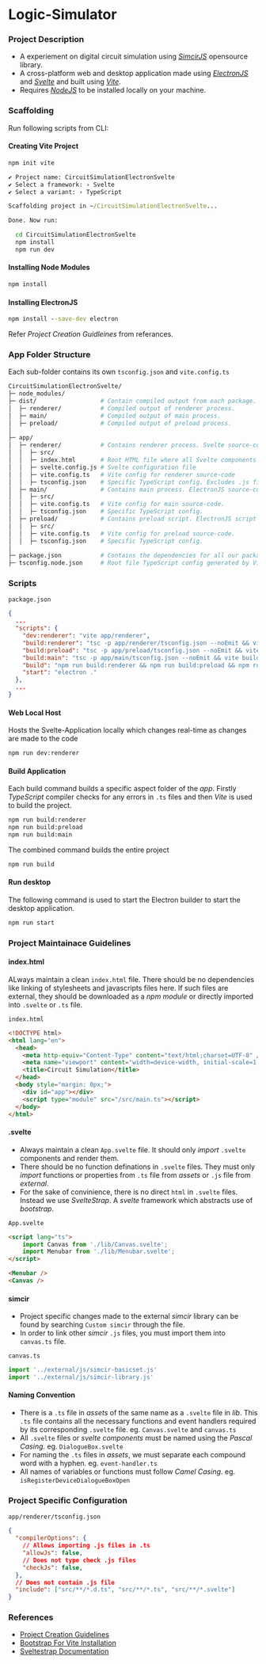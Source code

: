 # Logic-Simulator

### Project Description
- A experiement on digital circuit simulation using [_SimcirJS_](https://github.com/kazuhikoarase/simcirjs) opensource library.
- A cross-platform web and desktop application made using [_ElectronJS_](https://www.electronjs.org/) and [_Svelte_](https://svelte.dev/) and built using [_Vite_](https://vitejs.dev/). 
- Requires [_NodeJS_](https://nodejs.org/) to be installed locally on your machine.

### Scaffolding
Run following scripts from CLI:
#### Creating Vite Project
```cmd
npm init vite
```
```cmd
✔ Project name: CircuitSimulationElectronSvelte
✔ Select a framework: › Svelte
✔ Select a variant: › TypeScript

Scaffolding project in ~/CircuitSimulationElectronSvelte...

Done. Now run:

  cd CircuitSimulationElectronSvelte
  npm install
  npm run dev
```
#### Installing Node Modules
```cmd
npm install
```
#### Installing ElectronJS
```cmd
npm install --save-dev electron
```
Refer _Project Creation Guidleines_ from referances.

### App Folder Structure
Each sub-folder contains its own `tsconfig.json` and `vite.config.ts`
```bash
CircuitSimulationElectronSvelte/
├─ node_modules/
├─ dist/                  # Contain compiled output from each package.
│  ├─ renderer/           # Compiled output of renderer process.
│  ├─ main/               # Compiled output of main process.
│  ├─ preload/            # Compiled output of preload process.
│
├─ app/
│  ├─ renderer/           # Contains renderer process. Svelte source-code
│  │  ├─ src/
│  │  ├─ index.html       # Root HTML file where all Svelte components are rendered  
│  │  ├─ svelte.config.js # Svelte configuration file
│  │  ├─ vite.config.ts   # Vite config for renderer source-code
│  │  ├─ tsconfig.json    # Specific TypeScript config. Excludes .js files
│  ├─ main/               # Contains main process. ElectronJS source-code
│  │  ├─ src/
│  │  ├─ vite.config.ts   # Vite config for main source-code.
│  │  ├─ tsconfig.json    # Specific TypeScript config.
│  ├─ preload/            # Contains preload script. ElectronJS script runs before code is rendered
│  │  ├─ src/
│  │  ├─ vite.config.ts   # Vite config for preload source-code.
│  │  ├─ tsconfig.json    # Specific TypeScript config.
│
├─ package.json           # Contains the dependencies for all our packages.
├─ tsconfig.node.json     # Root file TypeScript config generated by Vite CLI.
```

### Scripts
`package.json`
```json
{
  ...  
  "scripts": {
    "dev:renderer": "vite app/renderer",
    "build:renderer": "tsc -p app/renderer/tsconfig.json --noEmit && vite build app/renderer",
    "build:preload": "tsc -p app/preload/tsconfig.json --noEmit && vite build app/preload",
    "build:main": "tsc -p app/main/tsconfig.json --noEmit && vite build app/main",
    "build": "npm run build:renderer && npm run build:preload && npm run build:main",
    "start": "electron ."
  },
  ...
}
```
#### Web Local Host
Hosts the Svelte-Application locally which changes real-time as changes are made to the code
```cmd
npm run dev:renderer
```
#### Build Application
Each build command builds a specific aspect folder of the _app_. Firstly _TypeScript_ compiler checks for any errors in `.ts` files and then _Vite_ is used to build the project.
```cmd
npm run build:renderer
npm run build:preload
npm run build:main
```
The combined command builds the entire project 
```cmd
npm run build
```
#### Run desktop
The following command is used to start the Electron builder to start the desktop application.
```cmd
npm run start
```

### Project Maintainace Guidelines
#### index.html
ALways maintain a clean `index.html` file. There should be no dependencies like linking of stylesheets and javascripts files here. If such files are external, they should be downloaded as a _npm module_ or directly imported into `.svelte` or `.ts` file.

`index.html`
```html
<!DOCTYPE html>
<html lang="en">
  <head>
    <meta http-equiv="Content-Type" content="text/html;charset=UTF-8" />
    <meta name="viewport" content="width=device-width, initial-scale=1, shrink-to-fit=no">
    <title>Circuit Simulation</title>
  </head>
  <body style="margin: 0px;">
    <div id="app"></div>
    <script type="module" src="/src/main.ts"></script>
  </body>
</html>
```
#### .svelte
- Always maintain a clean `App.svelte` file. It should only _import_ `.svelte` components and render them.
- There should be no function definations in `.svelte` files. They must only _import_ functions or properties from `.ts` file from _assets_ or `.js` file from _external_.
- For the sake of convinience, there is no direct `html` in `.svelte` files. Instead we use _SvelteStrap_. A _svelte_ framework which abstracts use of _bootstrap_.

`App.svelte`
```html
<script lang="ts">
    import Canvas from './lib/Canvas.svelte';
    import Menubar from './lib/Menubar.svelte';
</script>

<Menubar />
<Canvas />
```
#### simcir
- Project specific changes made to the external _simcir_ library can be found by searching `Custom simcir` through the file.
- In order to link other _simcir_ `.js` files, you must import them into `canvas.ts` file.

`canvas.ts`
```ts
import '../external/js/simcir-basicset.js'
import '../external/js/simcir-library.js'
```
#### Naming Convention
- There is a `.ts` file in _assets_ of the same name as a `.svelte` file in _lib_. This `.ts` file contains all the necessary functions and event handlers required by its corresponding `.svelte` file. 
eg. `Canvas.svelte` and `canvas.ts`
- All `.svelte` files or _svelte components_ must be named using the _Pascal Casing_. 
eg. `DialogueBox.svelte`
- For naming the `.ts` files in _assets_, we must separate each compound word with a hyphen. 
eg. `event-handler.ts`
- All names of variables or functions must follow _Camel Casing_. 
eg. `isRegisterDeviceDialogueBoxOpen`

### Project Specific Configuration
`app/renderer/tsconfig.json`
```json
{
  "compilerOptions": {
    // Allows importing .js files in .ts
    "allowJs": false, 
    // Does not type check .js files
    "checkJs": false, 
  },
  // Does not contain .js file
  "include": ["src/**/*.d.ts", "src/**/*.ts", "src/**/*.svelte"] 
}
```

### References
- [Project Creation Guidelines](https://www.jsgarden.co/blog/electron-with-typescript-and-vite-as-a-build-system)
- [Bootstrap For Vite Installation](https://getbootstrap.com/docs/5.2/getting-started/vite/)
- [Sveltestrap Documentation](https://sveltestrap.js.org/)
